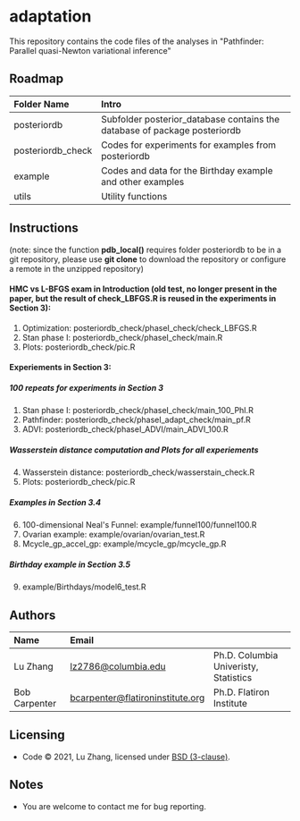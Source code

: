# adaptation

This repository contains the code files of the analyses in "Pathfinder: Parallel quasi-Newton variational inference"

Roadmap
---------
|Folder Name |     Intro            |
|:------ |:----------- |
|posteriordb| Subfolder posterior_database contains the database of package posteriordb|
|posteriordb_check| Codes for experiments for examples from posteriordb |
|example| Codes and data for the Birthday example and other examples |
|utils| Utility functions |


Instructions
---------
(note: since the function **pdb_local()** requires folder posteriordb to be in a git repository, please use **git clone** to download the repository or configure a remote in the unzipped repository)

#### HMC vs L-BFGS exam in Introduction (old test, no longer present in the paper, but the result of check_LBFGS.R is reused in the experiments in Section 3):
1. Optimization: posteriordb_check/phaseI_check/check_LBFGS.R
2. Stan phase I: posteriordb_check/phaseI_check/main.R
3. Plots: posteriordb_check/pic.R


#### Experiements in Section 3:
##### 100 repeats for experiments in Section 3
1. Stan phase I: posteriordb_check/phaseI_check/main_100_PhI.R
2. Pathfinder: posteriordb_check/phaseI_adapt_check/main_pf.R
3. ADVI: posteriordb_check/phaseI_ADVI/main_ADVI_100.R
##### Wasserstein distance computation and Plots for all experiements
4. Wasserstein distance: posteriordb_check/wasserstain_check.R
5. Plots: posteriordb_check/pic.R
##### Examples in Section 3.4
6. 100-dimensional Neal's Funnel: example/funnel100/funnel100.R
7. Ovarian example: example/ovarian/ovarian_test.R
8. Mcycle_gp_accel_gp: example/mcycle_gp/mcycle_gp.R
##### Birthday example in Section 3.5
9. example/Birthdays/model6_test.R


Authors
---------
| Name   | Email       |              |
|:------ |:----------- | :----------- |
| Lu Zhang | lz2786@columbia.edu        | Ph.D.  Columbia Univeristy, Statistics |
| Bob Carpenter | bcarpenter@flatironinstitute.org       | Ph.D. Flatiron Institute |



Licensing
---------
* Code &copy; 2021, Lu Zhang, licensed under [BSD (3-clause)](https://opensource.org/licenses/BSD-3-Clause).

Notes
---------
* You are welcome to contact me for bug reporting.




